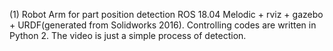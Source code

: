 (1) Robot Arm for part position detection
    ROS 18.04 Melodic + rviz + gazebo + URDF(generated from Solidworks 2016).
    Controlling codes are written in Python 2.
    The video is just a simple process of detection.
